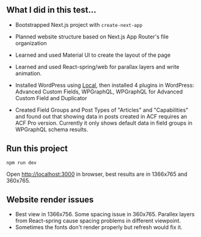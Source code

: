 ## What I did in this test...

- Bootstrapped Next.js project with `create-next-app` 

- Planned website structure based on Next.js App Router's file organization

- Learned and used Material UI to create the layout of the page

- Learned and used React-spring/web for parallax layers and write animation.

- Installed WordPress using [Local](https://localwp.com/), then installed 4 plugins in WordPress: Advanced Custom Fields, WPGraphQL, WPGraphQL for Advanced Custom Field and Duplicator

- Created Field Groups and Post Types of "Articles" and "Capabilities" and found out that showing data in posts created in ACF requires an ACF Pro version. Currently it only shows default data in field groups in WPGraphQL schema results.

## Run this project

`npm run dev`

Open [http://localhost:3000](http://localhost:3000) in browser, best results are in 1366x765 and 360x765.

## Website render issues
- Best view in 1366x756. Some spacing issue in 360x765. Parallex layers from React-spring cause spacing problems in different viewpoint. 
- Sometimes the fonts don't render properly but refresh would fix it.